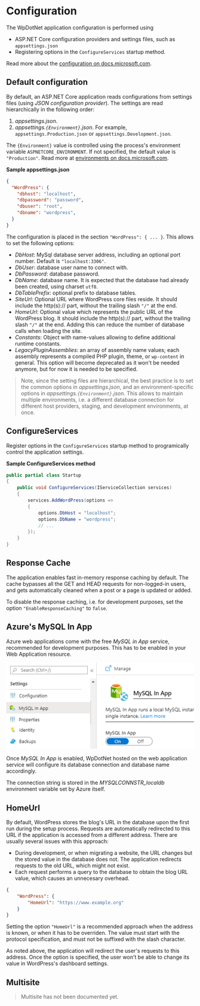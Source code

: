 # Configuration

The WpDotNet application configuration is performed using 

- ASP.NET Core configuration providers and settings files, such as `appsettings.json`
- Registering options in the `ConfigureServices` startup method.

Read more about the [configuration on docs.microsoft.com](https://docs.microsoft.com/en-us/aspnet/core/fundamentals/configuration/).

## Default configuration

By default, an ASP.NET Core application reads configurations from settings files (using *JSON configuration provider*). The settings are read hierarchically in the following order:

1. *appsettings.json*.
2. *appsettings.`{Environment}`.json*. For example, `appsettings.Production.json` or `appsettings.Development.json`.

The `{Environment}` value is controlled using the process's environment variable `ASPNETCORE_ENVIRONMENT`. If not specified, the default value is `"Production"`. Read more at [environments on docs.microsoft.com](https://docs.microsoft.com/en-us/aspnet/core/fundamentals/environments).

**Sample appsettings.json**

```json
{
  "WordPress": {
    "dbhost": "localhost",
    "dbpassword": "password",
    "dbuser": "root",
    "dbname": "wordpress",
  }
}
```

The configuration is placed in the section `"WordPress": { ... }`. This allows to set the following options:

- *DbHost*: MySql database server address, including an optional port number. Default is `"localhost:3306"`.
- *DbUser*: database user name to connect with.
- *DbPassword*: database password.
- *DbName*: database name. It is expected that the database had already been created, using charset `utf8`.
- *DbTablePrefix*: optional prefix to database tables.
- *SiteUrl*: Optional URL where WordPress core files reside. It should include the http(s):// part, without the trailing slash `"/"` at the end.
- *HomeUrl*: Optional value which represents the public URL of the WordPress blog. It should include the http(s):// part, without the trailing slash `"/"` at the end. Adding this can reduce the number of database calls when loading the site.
- *Constants*: Object with name-values allowing to define additional runtime constants.
- *LegacyPluginAssemblies*: an array of assembly name values; each assembly represents a compiled PHP plugin, theme, or `wp-content` in general. This option will become deprecated as it won't be needed anymore, but for now it is needed to be specified.

> Note, since the setting files are hierarchical, the best practice is to set the common options in *appsettings.json*, and an environment-specific options in *appsettings.`{Environment}`.json*. This allows to maintain multiple environments, i.e. a different database connection for different host providers, staging, and development environments, at once.

## ConfigureServices

Register options in the `ConfigureServices` startup method to programically control the application settings.

**Sample ConfigureServices method**

```C#
public partial class Startup
{
    public void ConfigureServices(IServiceCollection services)
    {
        services.AddWordPress(options =>
        {
            options.DbHost = "localhost";
            options.DbName = "wordpress";
            // ...
        });
    }
}
```

## Response Cache

The application enables fast in-memory response caching by default. The cache bypasses all the GET and HEAD requests for non-logged-in users, and gets automatically cleaned when a post or a page is updated or added.

To disable the response caching, i.e. for development purposes, set the option `"EnableResponseCaching"` to `false`.

## Azure's MySQL In App

Azure web applications come with the free *MySQL in App* service, recommended for development purposes. This has to be enabled in your Web Application resource.

![MySQL in App](img/mysql-in-app.png)

Once *MySQL In App* is enabled, WpDotNet hosted on the web application service will configure its database connection and database name accordingly.

The connection string is stored in the *MYSQLCONNSTR_localdb* environment variable set by Azure itself.

## HomeUrl

By default, WordPress stores the blog's URL in the database upon the first run during the setup process. Requests are automatically redirected to this URL if the application is accessed from a different address. There are usually several issues with this approach:

- During development, or when migrating a website, the URL changes but the stored value in the database does not. The application redirects requests to the old URL, which might not exist.
- Each request performs a query to the database to obtain the blog URL value, which causes an unnecesary overhead.

```json
{
    "WordPress": {
        "HomeUrl": "https://www.example.org"
    }
}
```

Setting the option `"HomeUrl"` is a recommended approach when the address is known, or when it has to be overriden. The value must start with the protocol specification, and must not be suffixed with the slash character.

As noted above, the application will redirect the user's requests to this address. Once the option is specified, the user won't be able to change its value in WordPress's dashboard settings.

## Multisite

> Multisite has not been documented yet.
